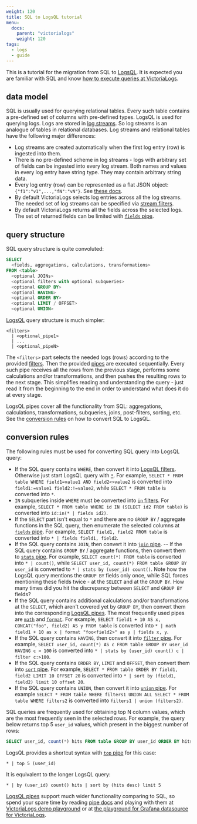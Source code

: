 ```yaml
---
weight: 120
title: SQL to LogsQL tutorial
menu:
  docs:
    parent: "victorialogs"
    weight: 120
tags:
  - logs
  - guide
---
```


This is a tutorial for the migration from SQL to [LogsQL](https://docs.victoriametrics.com/victorialogs/logsql/).
It is expected you are familiar with SQL and know [how to execute queries at VictoriaLogs](https://docs.victoriametrics.com/victorialogs/querying/).

## data model

SQL is usually used for querying relational tables. Every such table contains a pre-defined set of columns with pre-defined types.
LogsQL is used for querying logs. Logs are stored in [log streams](https://docs.victoriametrics.com/victorialogs/keyconcepts/#stream-fields).
So log streams is an analogue of tables in relational databases. Log streams and relational tables have the following major differences:

- Log streams are created automatically when the first log entry (row) is ingested into them.
- There is no pre-defined scheme in log streams - logs with arbitrary set of fields can be ingested into every log stream.
  Both names and values in every log entry have string type. They may contain arbitrary string data.
- Every log entry (row) can be represented as a flat JSON object: `{"f1":"v1",...,"fN":"vN"}`. See [these docs](https://docs.victoriametrics.com/victorialogs/keyconcepts/#data-model).
- By default VictoriaLogs selects log entries across all the log streams. The needed set of log streams can be specified
  via [stream filters](https://docs.victoriametrics.com/victorialogs/logsql/#stream-filter).
- By default VictoriaLogs returns all the fields across the selected logs. The set of returned fields
  can be limited with [`fields` pipe](https://docs.victoriametrics.com/victorialogs/logsql/#fields-pipe).

## query structure

SQL query structure is quite convoluted:

```sql
SELECT
  <fields, aggregations, calculations, transformations>
FROM <table>
  <optional JOINs>
  <optional filters with optional subqueries>
  <optional GROUP BY>
  <optional HAVING>
  <optional ORDER BY>
  <optional LIMIT / OFFSET>
  <optional UNION>
```

[LogsQL](https://docs.victoriametrics.com/victorialogs/logsql/) query structure is much simpler:

```logsql
<filters>
  | <optional_pipe1>
  | ...
  | <optional_pipeN>
```

The `<filters>` part selects the needed logs (rows) according to the provided [filters](https://docs.victoriametrics.com/victorialogs/logsql/#filters).
Then the provided [pipes](https://docs.victoriametrics.com/victorialogs/logsql/#pipes) are executed sequentially.
Every such pipe receives all the rows from the previous stage, performs some calculations and/or transformations,
and then pushes the resulting rows to the next stage. This simplifies reading and understanding the query - just read it from the beginning
to the end in order to understand what does it do at every stage.

LogsQL pipes cover all the functionality from SQL: aggregations, calculations, transformations, subqueries, joins, post-filters, sorting, etc.
See the [conversion rules](#conversion-rules) on how to convert SQL to LogsQL.

## conversion rules

The following rules must be used for converting SQL query into LogsQL query:

- If the SQL query contains `WHERE`, then convert it into [LogsQL filters](https://docs.victoriametrics.com/victorialogs/logsql/#filters).
  Otherwise just start LogsQL query with [`*`](https://docs.victoriametrics.com/victorialogs/logsql/#any-value-filter).
  For example, `SELECT * FROM table WHERE field1=value1 AND field2<>value2` is converted into `field1:=value1 field2:!=value2`,
  while `SELECT * FROM table` is converted into `*`.
- `IN` subqueries inside `WHERE` must be converted into [`in` filters](https://docs.victoriametrics.com/victorialogs/logsql/#multi-exact-filter).
  For example, `SELECT * FROM table WHERE id IN (SELECT id2 FROM table)` is converted into `id:in(* | fields id2)`.
- If the `SELECT` part isn't equal to `*` and there are no `GROUP BY` / aggregate functions in the SQL query, then enumerate
  the selected columns at [`fields` pipe](https://docs.victoriametrics.com/victorialogs/logsql/#fields-pipe).
  For example, `SELECT field1, field2 FROM table` is converted into `* | fields field1, field2`.
- If the SQL query contains `JOIN`, then convert it into [`join` pipe](https://docs.victoriametrics.com/victorialogs/logsql/#join-pipe).
-- If the SQL query contains `GROUP BY` / aggregate functions, then convert them to [`stats` pipe](https://docs.victoriametrics.com/victorialogs/logsql/#stats-pipe).
  For example, `SELECT count(*) FROM table` is converted into `* | count()`, while `SELECT user_id, count(*) FROM table GROUP BY user_id`
  is converted to `* | stats by (user_id) count()`. Note how the LogsQL query mentions the `GROUP BY` fields only once,
  while SQL forces mentioning these fields twice - at the `SELECT` and at the `GROUP BY`. How many times did you hit the discrepancy
  between `SELECT` and `GROUP BY` fields?
- If the SQL query contains additional calculations and/or transformations at the `SELECT`, which aren't covered yet by `GROUP BY`,
  then convert them into the corresponding [LogsQL pipes](https://docs.victoriametrics.com/victorialogs/logsql/#pipes).
  The most frequently used pipes are [`math`](https://docs.victoriametrics.com/victorialogs/logsql/#math-pipe)
  and [`format`](https://docs.victoriametrics.com/victorialogs/logsql/#format-pipe).
  For example, `SELECT field1 + 10 AS x, CONCAT("foo", field2) AS y FROM table` is converted into `* | math field1 + 10 as x | format "foo<field2>" as y | fields x, y`.
- If the SQL query contains `HAVING`, then convert it into [`filter` pipe](https://docs.victoriametrics.com/victorialogs/logsql/#filter-pipe).
  For example, `SELECT user_id, count(*) AS c FROM table GROUP BY user_id HAVING c > 100` is converted into `* | stats by (user_id) count() c | filter c:>100`.
- If the SQL query contains `ORDER BY`, `LIMIT` and `OFFSET`, then convert them into [`sort` pipe](https://docs.victoriametrics.com/victorialogs/logsql/#sort-pipe).
  For example, `SELECT * FROM table ORDER BY field1, field2 LIMIT 10 OFFSET 20` is converted into `* | sort by (field1, field2) limit 10 offset 20`.
- If the SQL query contains `UNION`, then convert it into [`union` pipe](https://docs.victoriametrics.com/victorialogs/logsql/#union-pipe).
  For example `SELECT * FROM table WHERE filters1 UNION ALL SELECT * FROM table WHERE filters2` is converted into `filters1 | union (filters2)`.

SQL queries are frequently used for obtaining top N column values, which are the most frequently seen in the selected rows.
For example, the query below returns top 5 `user_id` values, which present in the biggest number of rows:

```sql
SELECT user_id, count(*) hits FROM table GROUP BY user_id ORDER BY hits DESC LIMIT 5
```

LogsQL provides a shortcut syntax with [`top` pipe](https://docs.victoriametrics.com/victorialogs/logsql/#top-pipe) for this case:

```logsql
* | top 5 (user_id)
```

It is equivalent to the longer LogsQL query:

```logsql
* | by (user_id) count() hits | sort by (hits desc) limit 5
```

[LogsQL pipes](https://docs.victoriametrics.com/victorialogs/logsql/#pipes) support much wider functionality comparing to SQL,
so spend your spare time by reading [pipe docs](https://docs.victoriametrics.com/victorialogs/logsql/) and playing with them
at [VictoriaLogs demo playground](https://play-vmlogs.victoriametrics.com/) or at [the playground for Grafana datasource for VictoriaLogs](https://play-grafana.victoriametrics.com/d/be5zidev72m80f/k8s-logs-via-victorialogs).
